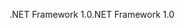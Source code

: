 <span data-ttu-id="7ae92-101">.NET Framework 1.0</span><span class="sxs-lookup"><span data-stu-id="7ae92-101">.NET Framework 1.0</span></span>